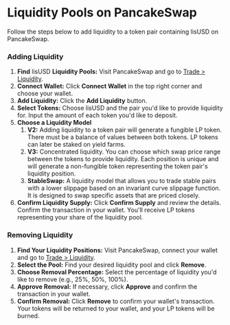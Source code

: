 # Liquidity Pools on PancakeSwap

Follow the steps below to add liquidity to a token pair containing lisUSD on PancakeSwap.

### **Adding Liquidity** <a href="#v3gkh990tmq9" id="v3gkh990tmq9"></a>

1. **Find** lisUSD **Liquidity Pools:** Visit PancakeSwap and go to [Trade > Liquidity](https://pancakeswap.finance/liquidity).
2. **Connect Wallet:** Click **Connect Wallet** in the top right corner and choose your wallet.
3. **Add Liquidity:** Click the **Add Liquidity** button.
4. **Select Tokens:** Choose lisUSD and the pair you'd like to provide liquidity for. Input the amount of each token you'd like to deposit.
5. **Choose a Liquidity Model**
   1. **V2:** Adding liquidity to a token pair will generate a fungible LP token. There must be a balance of values between both tokens. LP tokens can later be staked on yield farms.
   2. **V3:** Concentrated liquidity. You can choose which swap price range between the tokens to provide liquidity. Each position is unique and will generate a non-fungible token representing the token pair's liquidity position.
   3. **StableSwap:** A liquidity model that allows you to trade stable pairs with a lower slippage based on an invariant curve slippage function. It is designed to swap specific assets that are priced closely.
6. **Confirm Liquidity Supply:** Click **Confirm Supply** and review the details. Confirm the transaction in your wallet. You'll receive LP tokens representing your share of the liquidity pool.

### **Removing Liquidity** <a href="#tikzx6hdkw43" id="tikzx6hdkw43"></a>

1. **Find Your Liquidity Positions:** Visit PancakeSwap, connect your wallet and go to [Trade > Liquidity](https://pancakeswap.finance/liquidity).
2. **Select the Pool:** Find your desired liquidity pool and click **Remove**.
3. **Choose Removal Percentage:** Select the percentage of liquidity you'd like to remove (e.g., 25%, 50%, 100%).
4. **Approve Removal:** If necessary, click **Approve** and confirm the transaction in your wallet.
5. **Confirm Removal:** Click **Remove** to confirm your wallet's transaction. Your tokens will be returned to your wallet, and your LP tokens will be burned.
